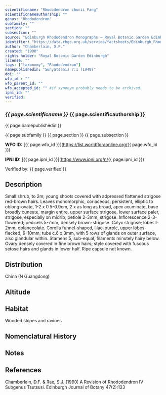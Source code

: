 ```yaml
---
scientificname: "Rhododendron chunii Fang"
scientificnameauthorship: ""
genus: "Rhododendron"
subfamily: ""
section: ""
subsection: ""
source: "Edinburgh Rhododendron Monographs – Royal Botanic Garden Edinburgh"
identifier: "https://data.rbge.org.uk/service/factsheets/Edinburgh_Rhododendron_Monographs.xhtml"
author: "Chamberlain, D.F."
created: "1990"
rights holder: "Royal Botanic Garden Edinburgh"
license: ""
tags: ["taxonomy", "Rhododendron"]
namepublishedin: "Sunyatsenia 7:1 (1948)"
doi: ""
wfo_id : ""
wfo_parent_id: ""
wfo_accepted_id: "" #if synonym probably needs to be archived.                      
ipni_id: ""
verified:
---
```

### _{{ page.scientificname }}_ {{ page.scientificauthorship }}
 {{ page.namepublishedin }}

{{ page.subfamily }} {{ page.section }} {{ page.subsection }}

**WFO ID:** [{{ page.wfo_id }}](https://list.worldfloraonline.org/{{ page.wfo_id }})

**IPNI ID:** [{{ page.ipni_id }}](https://www.ipni.org/n/{{ page.ipni_id }})

Verified by: {{ page.verified }}



## Description
Small shrub, to 2m; young shoots covered with adpressed flattened strigose red-brown hairs. Leaves monomorphic, coriaceous, persistent, elliptic to oblong-ovate, 1-2 x 0.5-0.9cm, 2 x as long as broad, apex acuminate, base broadly cuneate, margin entire, upper surface strigose, lower surface paler, strigose, especially on midrib; petiole 2-3mm, strigose. Inflorescence 2-3-flowered; pedicels 5-7mm, densely brown-strigose. Calyx strigose; lobes l-2mm, oblanceolate. Corolla funnel-shaped, lilac-purple, upper lobes flecked, 9-10mm; tube c.6 x 3mm, with 5 rows of glands on outer surface, also glandular within. Stamens 5, sub-equal, filaments minutely hairy below. Ovary densely covered in fine brown hairs; style covered with fuscous setose hairs and glands in lower half. Ripe capsule not known.

## Distribution
China (N Guangdong)

## Altitude


## Habitat
Wooded slopes and ravines

## Nomenclatural History

                       
## Notes


## References

Chamberlain, D.F. & Rae, S.J. (1990) A Revision of Rhododendron IV Subgenus Tsutsusi. Edinburgh Journal of Botany 47(2):133
